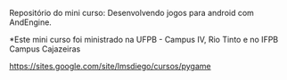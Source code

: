 Repositório do mini curso: Desenvolvendo jogos para android com AndEngine.

*Este mini curso foi ministrado na UFPB - Campus IV, Rio Tinto e no IFPB Campus Cajazeiras

https://sites.google.com/site/lmsdiego/cursos/pygame
